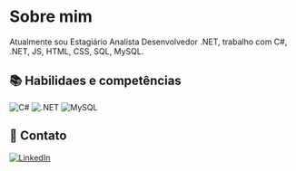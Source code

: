 # Sobre mim
Atualmente sou Estagiário Analista Desenvolvedor .NET, trabalho com C#, .NET, JS, HTML, CSS, SQL, MySQL.

## 📚 **Habilidaes e competências**
![C#](https://img.shields.io/badge/C%23-000?style=for-the-badge&logo=c-sharp&logoColor=823085)
![.NET](https://img.shields.io/badge/.NET-5C2D91?style=for-the-badge&logo=.net&logoColor=white)
![MySQL](https://img.shields.io/badge/MySQL-00000F?style=for-the-badge&logo=mysql&logoColor=white)


## 🔗 Contato

[![LinkedIn](https://img.shields.io/badge/LinkedIn-000?style=for-the-badge&logo=linkedin&logoColor=0E76A8)](https://www.linkedin.com/in/lucas-espindola-626030220/)